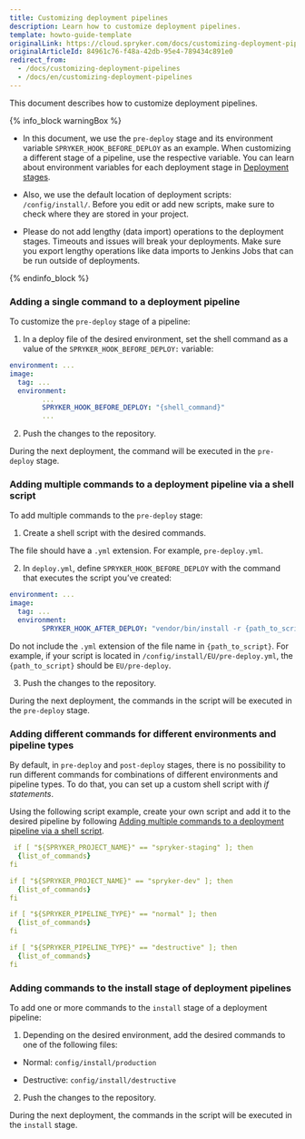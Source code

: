 ```yaml
---
title: Customizing deployment pipelines
description: Learn how to customize deployment pipelines.
template: howto-guide-template
originalLink: https://cloud.spryker.com/docs/customizing-deployment-pipelines
originalArticleId: 84961c76-f48a-42db-95e4-789434c891e0
redirect_from:
  - /docs/customizing-deployment-pipelines
  - /docs/en/customizing-deployment-pipelines
---
```


This document describes how to customize deployment pipelines.

{% info_block warningBox %}

* In this document, we use the `pre-deploy` stage and its environment variable `SPRYKER_HOOK_BEFORE_DEPLOY` as an example. When customizing a different stage of a pipeline, use the respective variable. You can learn about environment variables for each deployment stage in [Deployment stages](/docs/cloud/dev/spryker-cloud-commerce-os/configure-deployment-pipelines/deployment-pipelines.html#deployment-stages).

* Also, we use the default location of deployment scripts: `/config/install/`. Before you edit or add new scripts, make sure to check where they are stored in your project.

* Please do not add lengthy (data import) operations to the deployment stages. Timeouts and issues will break your deployments. Make sure you export lengthy operations like data imports to Jenkins Jobs that can be run outside of deployments.

{% endinfo_block %}


### Adding a single command to a deployment pipeline

To customize the `pre-deploy` stage of a pipeline:

1.  In a deploy file of the desired environment, set the shell command as a value of the `SPRYKER_HOOK_BEFORE_DEPLOY:` variable:
    
```yaml    
environment: ...
image:
  tag: ...
  environment:
        ...
        SPRYKER_HOOK_BEFORE_DEPLOY: "{shell_command}"
        ...
```

2. Push the changes to the repository.

During the next deployment, the command will be executed in the `pre-deploy` stage.

### Adding multiple commands to a deployment pipeline via a shell script

To add multiple commands to the `pre-deploy` stage:

1.  Create a shell script with the desired commands.

The file should have a `.yml` extension. For example, `pre-deploy.yml`.

2. In `deploy.yml`, define `SPRYKER_HOOK_BEFORE_DEPLOY` with the command that executes the script you’ve created:

```yaml
environment: ...
image:
  tag: ...
  environment:
        SPRYKER_HOOK_AFTER_DEPLOY: "vendor/bin/install -r {path_to_script} -vvv"
```

Do not include the `.yml` extension of the file name in `{path_to_script}`. For example, if your script is located in `/config/install/EU/pre-deploy.yml`, the `{path_to_script}` should be `EU/pre-deploy`.

3. Push the changes to the repository.

During the next deployment, the commands in the script will be executed in the `pre-deploy` stage.

### Adding different commands for different environments and pipeline types

By default, in `pre-deploy` and `post-deploy` stages, there is no possibility to run different commands for combinations of different environments and pipeline types. To do that, you can set up a custom shell script with _if statements_.

Using the following script example, create your own script and add it to the desired pipeline by following [Adding multiple commands to a deployment pipeline via a shell script](#adding-multiple-commands-to-a-deployment-pipeline-via-a-shell-script).

```yaml
 if [ "${SPRYKER_PROJECT_NAME}" == "spryker-staging" ]; then
  {list_of_commands}
fi

if [ "${SPRYKER_PROJECT_NAME}" == "spryker-dev" ]; then
  {list_of_commands}
fi

if [ "${SPRYKER_PIPELINE_TYPE}" == "normal" ]; then 
  {list_of_commands}
fi

if [ "${SPRYKER_PIPELINE_TYPE}" == "destructive" ]; then 
  {list_of_commands}
fi
```

### Adding commands to the install stage of deployment pipelines

To add one or more commands to the `install` stage of a deployment pipeline:

1.  Depending on the desired environment, add the desired commands to one of the following files:
    
* Normal: `config/install/production`
        
* Destructive: `config/install/destructive`
        
2.  Push the changes to the repository.
    

During the next deployment, the commands in the script will be executed in the `install` stage.

